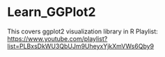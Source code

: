 # Learn_GGPlot2
This covers ggplot2 visualization library in R
Playlist:
https://www.youtube.com/playlist?list=PLBxsDkWU3QbUJm9UheyxYjkXmVWs6Qby9
